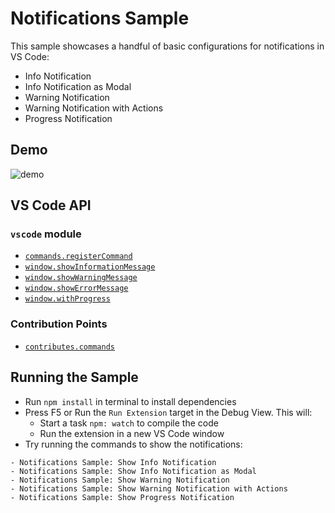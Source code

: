 # Notifications Sample

This sample showcases a handful of basic configurations for notifications in VS Code:
- Info Notification
- Info Notification as Modal
- Warning Notification
- Warning Notification with Actions
- Progress Notification

## Demo

![demo](demo.gif)

## VS Code API

### `vscode` module

- [`commands.registerCommand`](https://code.visualstudio.com/api/references/vscode-api#commands.registerCommand)
- [`window.showInformationMessage`](https://code.visualstudio.com/api/references/vscode-api#window.showInformationMessage)
- [`window.showWarningMessage`](https://code.visualstudio.com/api/references/vscode-api#window.showWarningMessage)
- [`window.showErrorMessage`](https://code.visualstudio.com/api/references/vscode-api#window.showErrorMessage)
- [`window.withProgress`](https://code.visualstudio.com/api/references/vscode-api#window.withProgress)

### Contribution Points

- [`contributes.commands`](https://code.visualstudio.com/api/references/contribution-points#contributes.commands)

## Running the Sample

- Run `npm install` in terminal to install dependencies
- Press F5 or Run the `Run Extension` target in the Debug View. This will:
	- Start a task `npm: watch` to compile the code
	- Run the extension in a new VS Code window
- Try running the commands to show the notifications:

```
- Notifications Sample: Show Info Notification
- Notifications Sample: Show Info Notification as Modal
- Notifications Sample: Show Warning Notification
- Notifications Sample: Show Warning Notification with Actions
- Notifications Sample: Show Progress Notification
```
